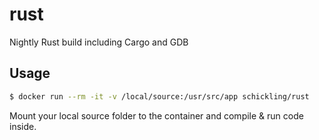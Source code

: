 # rust

Nightly Rust build including Cargo and GDB

## Usage

```sh
$ docker run --rm -it -v /local/source:/usr/src/app schickling/rust
```

Mount your local source folder to the container and compile & run code inside.
